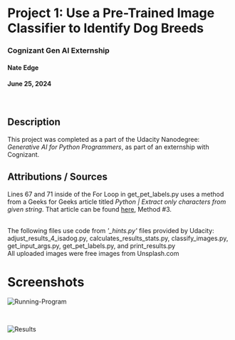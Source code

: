 # Project 1: Use a Pre-Trained Image Classifier to Identify Dog Breeds

### Cognizant Gen AI Externship

#### Nate Edge
#### June 25, 2024

<br> 

## Description
This project was completed as a part of the Udacity Nanodegree: <i>Generative AI for Python Programmers</i>, as part of an externship with Cognizant. 


## Attributions / Sources

Lines 67 and 71 inside of the For Loop in get_pet_labels.py uses a method from a Geeks for Geeks article titled <i>Python | Extract only characters from given string</i>. That article can be found [here](https://www.geeksforgeeks.org/python-extract-only-characters-from-given-string/), Method #3. 

<br>
The following files use code from <i>'_hints.py'</i> files provided by Udacity: adjust_results_4_isadog.py, calculates_results_stats.py, 
classify_images.py, get_input_args.py, get_pet_labels.py, and 
print_results.py

<br>
All uploaded images were free images from Unsplash.com

<br>

# Screenshots
![Running-Program](/intropyproject-classify-pet-images/screenshots/running-program.png)

<br>

![Results](/intropyproject-classify-pet-images/screenshots/results.png)